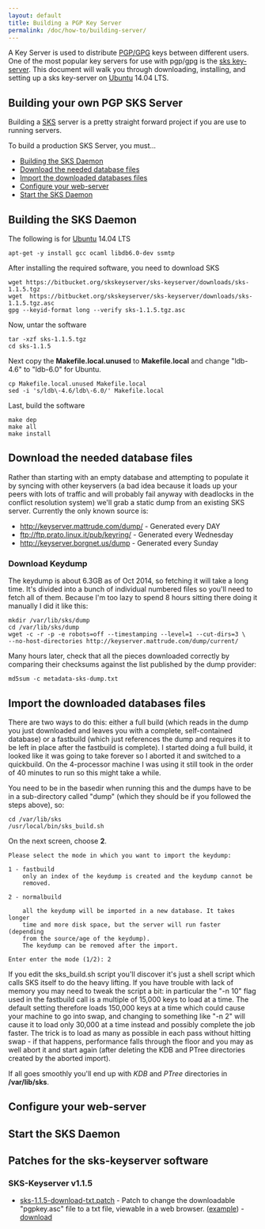 ```yaml
---
layout: default
title: Building a PGP Key Server
permalink: /doc/how-to/building-server/
---
```


A Key Server is used to distribute [PGP/GPG](http://en.wikipedia.org/wiki/Pretty_Good_Privacy) keys between different users.  One of the most popular key servers for use with pgp/gpg is the [sks key-server](https://bitbucket.org/skskeyserver/sks-keyserver). This document will walk you through downloading, installing, and setting up a sks key-server on [Ubuntu](http://www.ubuntu.com/) 14.04 LTS.

## Building your own PGP SKS Server
Building a [SKS](https://bitbucket.org/skskeyserver/sks-keyserver) server is a pretty straight forward project if you are use to running servers.

To build a production SKS Server, you must...

* [Building the SKS Daemon](#building-the-sks-daemon)
* [Download the needed database files](#download-the-needed-database-files)
* [Import the downloaded databases files](#import-the-downloaded-databases-files)
* [Configure your web-server](#configure-your-web-server)
* [Start the SKS Daemon](#start-the-sks-daemon)

## Building the SKS Daemon
The following is for [Ubuntu](http://www.ubuntu.com/) 14.04 LTS

    apt-get -y install gcc ocaml libdb6.0-dev ssmtp

After installing the required software, you need to download SKS

    wget https://bitbucket.org/skskeyserver/sks-keyserver/downloads/sks-1.1.5.tgz
    wget  https://bitbucket.org/skskeyserver/sks-keyserver/downloads/sks-1.1.5.tgz.asc
    gpg --keyid-format long --verify sks-1.1.5.tgz.asc

Now, untar the software

    tar -xzf sks-1.1.5.tgz
    cd sks-1.1.5

Next copy the **Makefile.local.unused** to **Makefile.local** and change "ldb-4.6" to "ldb-6.0" for Ubuntu.

    cp Makefile.local.unused Makefile.local
    sed -i 's/ldb\-4.6/ldb\-6.0/' Makefile.local

Last, build the software

    make dep
    make all
    make install

## Download the needed database files
Rather than starting with an empty database and attempting to populate it by syncing with
other keyservers (a bad idea because it loads up your peers with lots of traffic and will probably
fail anyway with deadlocks in the conflict resolution system) we&#39;ll grab a static dump from an
existing SKS server. Currently the only known source is:

* <a href="http://keyserver.mattrude.com/dump/">http://keyserver.mattrude.com/dump/</a> - Generated every DAY
* <a href="ftp://ftp.prato.linux.it/pub/keyring/">ftp://ftp.prato.linux.it/pub/keyring/</a> - Generated every Wednesday
* <a href="http://keyserver.borgnet.us/dump">http://keyserver.borgnet.us/dump</a> - Generated every Sunday

### Download Keydump
The keydump is about 6.3GB as of Oct 2014, so fetching it will take a long time. It&#39;s
divided into a bunch of individual numbered files so you&#39;ll need to fetch all of them. Because
I&#39;m too lazy to spend 8 hours sitting there doing it manually I did it like this:

    mkdir /var/lib/sks/dump
    cd /var/lib/sks/dump
    wget -c -r -p -e robots=off --timestamping --level=1 --cut-dirs=3 \
    --no-host-directories http://keyserver.mattrude.com/dump/current/

Many hours later, check that all the pieces downloaded correctly by comparing their checksums
against the list published by the dump provider:

    md5sum -c metadata-sks-dump.txt

## Import the downloaded databases files
There are two ways to do this: either a full build (which reads in the dump you just downloaded
and leaves you with a complete, self-contained database) or a fastbuild (which just references
the dump and requires it to be left in place after the fastbuild is complete). I started doing
a full build, it looked like it was going to take forever so I aborted it and switched to a
quickbuild. On the 4-processor machine I was using it still took in the order of 40 minutes to
run so this might take a while.

You need to be in the basedir when running this and the dumps have to be in a sub-directory
called "dump" (which they should be if you followed the steps above), so:

    cd /var/lib/sks
    /usr/local/bin/sks_build.sh

On the next screen, choose **2**.

    Please select the mode in which you want to import the keydump:

    1 - fastbuild
        only an index of the keydump is created and the keydump cannot be
        removed.

    2 - normalbuild

        all the keydump will be imported in a new database. It takes longer
        time and more disk space, but the server will run faster (depending
        from the source/age of the keydump).
        The keydump can be removed after the import.

    Enter enter the mode (1/2): 2

If you edit the sks_build.sh script you'll discover it's just a shell script which calls SKS
itself to do the heavy lifting. If you have trouble with lack of memory you may need to tweak the
script a bit: in particular the "-n 10" flag used in the fastbuild call is a multiple of 15,000
keys to load at a time. The default setting therefore loads 150,000 keys at a time which could
cause your machine to go into swap, and changing to something like "-n 2" will cause it to load
only 30,000 at a time instead and possibly complete the job faster. The trick is to load as
many as possible in each pass without hitting swap - if that happens, performance falls through
the floor and you may as well abort it and start again (after deleting the KDB and PTree
directories created by the aborted import).

If all goes smoothly you&#39;ll end up with *KDB* and *PTree* directories in **/var/lib/sks**.

## Configure your web-server

## Start the SKS Daemon

## Patches for the sks-keyserver software

### SKS-Keyserver v1.1.5

* [sks-1.1.5-download-txt.patch](https://gist.github.com/mattrude/709b2726ceb9d2d3386b) - Patch to change the downloadable "pgpkey.asc" file to a txt file, viewable in a web browser. ([example](http://keyserver.mattrude.com/pks/lookup?search=0x27143affdd23bf73&options=mr&op=get)) - [download](https://gist.githubusercontent.com/mattrude/709b2726ceb9d2d3386b/raw/sks-1.1.5-download-txt.patch)
